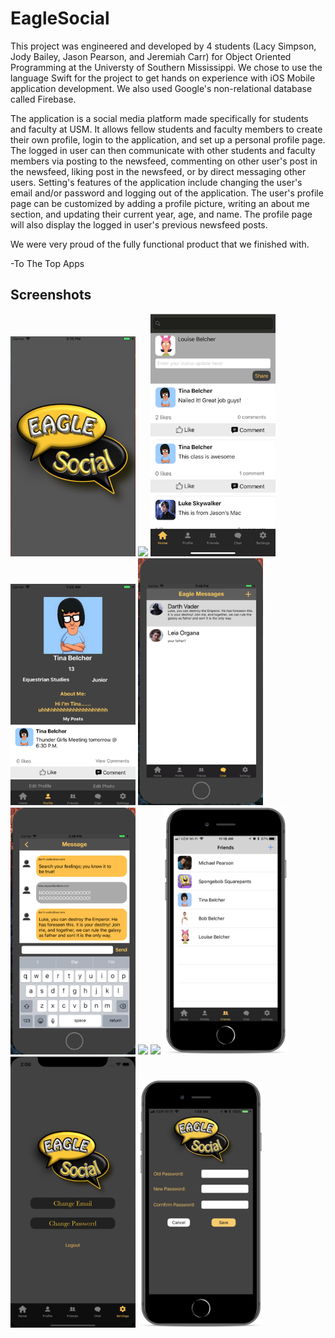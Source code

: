 # EagleSocial
This project was engineered and developed by 4 students (Lacy Simpson, Jody Bailey, Jason Pearson, and Jeremiah Carr) for Object Oriented Programming at the Universty of Southern Mississippi. We chose to use the language Swift for the project to get hands on experience with iOS Mobile application development. We also used Google's non-relational database called Firebase.  

The application is a social media platform made specifically for students and faculty at USM. It allows fellow students and faculty members to create their own profile, login to the application, and set up a personal profile page. The logged in user can then communicate with other students and faculty members via posting to the newsfeed, commenting on other user's post in the newsfeed, liking post in the newsfeed, or by direct messaging other users. Setting's features of the application include changing the user's email and/or password and logging out of the application. The user's profile page can be customized by adding a profile picture, writing an about me section, and updating their current year, age, and name. The profile page will also display the logged in user's previous newsfeed posts. 

We were very proud of the fully functional product that we finished with. 

-To The Top Apps


<HTML>
  
  ## Screenshots
  <img src="/Images/LoadScreen.png" width="200" /> <img src="/Images/Login.png" width="200" />
  <img src="/Images/NewsFeed1.png" width="200" /> <img src="/Images/ProfilePage.png" width="200" />
  <img src="/Images/MessageList.png" width="200" /> <img src="/Images/Message.png" width="200" />
  <img src="Images/show_alert.png" width="200" /> <img src="Images/show_likes.png" width="200" />
  <img src="/Images/FriendsList.png" width="200" /> <img src="/Images/SettingsMenu.png" width="200" />
  <img src="/Images/SettingsPassword.png" width="200" />
  
</HTML>
